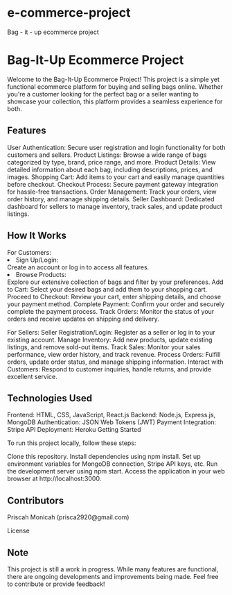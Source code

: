 # e-commerce-project
Bag - it - up ecommerce project


<h1> Bag-It-Up Ecommerce Project </h1>
<p> Welcome to the Bag-It-Up Ecommerce Project! This project is a simple yet functional ecommerce platform for buying and selling bags online. Whether you're a customer looking for the perfect bag or a seller wanting to showcase your collection, this platform provides a seamless experience for both.
</p>

<h2> Features </h2>
User Authentication: Secure user registration and login functionality for both customers and sellers.
Product Listings: Browse a wide range of bags categorized by type, brand, price range, and more.
Product Details: View detailed information about each bag, including descriptions, prices, and images.
Shopping Cart: Add items to your cart and easily manage quantities before checkout.
Checkout Process: Secure payment gateway integration for hassle-free transactions.
Order Management: Track your orders, view order history, and manage shipping details.
Seller Dashboard: Dedicated dashboard for sellers to manage inventory, track sales, and update product listings.


<h2> How It Works </h2>
For Customers:
<li>Sign Up/Login: </li>Create an account or log in to access all features.
<li>Browse Products: </li>Explore our extensive collection of bags and filter by your preferences.
Add to Cart: Select your desired bags and add them to your shopping cart.
Proceed to Checkout: Review your cart, enter shipping details, and choose your payment method.
Complete Payment: Confirm your order and securely complete the payment process.
Track Orders: Monitor the status of your orders and receive updates on shipping and delivery.

For Sellers:
Seller Registration/Login: Register as a seller or log in to your existing account.
Manage Inventory: Add new products, update existing listings, and remove sold-out items.
Track Sales: Monitor your sales performance, view order history, and track revenue.
Process Orders: Fulfill orders, update order status, and manage shipping information.
Interact with Customers: Respond to customer inquiries, handle returns, and provide excellent service.


<h2> Technologies Used </h2>
Frontend: HTML, CSS, JavaScript, React.js
Backend: Node.js, Express.js, MongoDB
Authentication: JSON Web Tokens (JWT)
Payment Integration: Stripe API
Deployment: Heroku
Getting Started

To run this project locally, follow these steps:

Clone this repository.
Install dependencies using npm install.
Set up environment variables for MongoDB connection, Stripe API keys, etc.
Run the development server using npm start.
Access the application in your web browser at http://localhost:3000.

<h2>Contributors</h2>
Priscah Monicah (prisca2920@gmail.com)

License


<h2> Note</h2>
This project is still a work in progress. While many features are functional, there are ongoing developments and improvements being made. Feel free to contribute or provide feedback!


